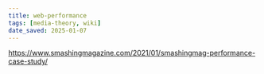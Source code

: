 ```yaml
---
title: web-performance
tags: [media-theory, wiki]
date_saved: 2025-01-07
---
```


https://www.smashingmagazine.com/2021/01/smashingmag-performance-case-study/